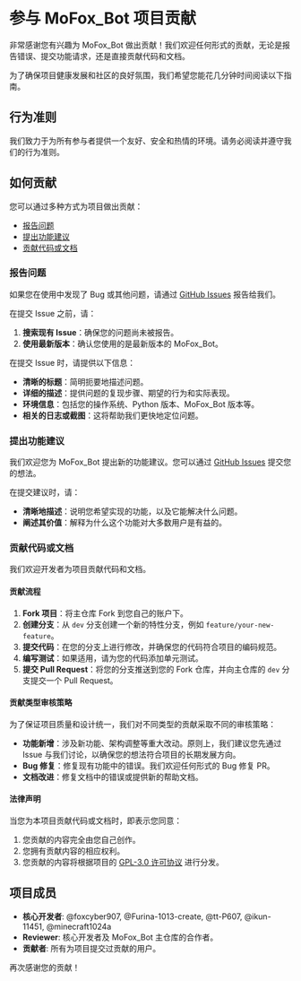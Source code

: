 # 参与 MoFox_Bot 项目贡献

非常感谢您有兴趣为 MoFox_Bot 做出贡献！我们欢迎任何形式的贡献，无论是报告错误、提交功能请求，还是直接贡献代码和文档。

为了确保项目健康发展和社区的良好氛围，我们希望您能花几分钟时间阅读以下指南。

## 行为准则

我们致力于为所有参与者提供一个友好、安全和热情的环境。请务必阅读并遵守我们的行为准则。

## 如何贡献

您可以通过多种方式为项目做出贡献：

- [报告问题](#报告问题)
- [提出功能建议](#提出功能建议)
- [贡献代码或文档](#贡献代码或文档)

### 报告问题

如果您在使用中发现了 Bug 或其他问题，请通过 [GitHub Issues](https://github.com/MoFox-Team/MoFox-Bot/issues) 报告给我们。

在提交 Issue 之前，请：

1.  **搜索现有 Issue**：确保您的问题尚未被报告。
2.  **使用最新版本**：确认您使用的是最新版本的 MoFox_Bot。

在提交 Issue 时，请提供以下信息：

-   **清晰的标题**：简明扼要地描述问题。
-   **详细的描述**：提供问题的复现步骤、期望的行为和实际表现。
-   **环境信息**：包括您的操作系统、Python 版本、MoFox_Bot 版本等。
-   **相关的日志或截图**：这将帮助我们更快地定位问题。

### 提出功能建议

我们欢迎您为 MoFox_Bot 提出新的功能建议。您可以通过 [GitHub Issues](https://github.com/MoFox-Team/MoFox-Bot/issues) 提交您的想法。

在提交建议时，请：

-   **清晰地描述**：说明您希望实现的功能，以及它能解决什么问题。
-   **阐述其价值**：解释为什么这个功能对大多数用户是有益的。

### 贡献代码或文档

我们欢迎开发者为项目贡献代码和文档。

#### 贡献流程

1.  **Fork 项目**：将主仓库 Fork 到您自己的账户下。
2.  **创建分支**：从 `dev` 分支创建一个新的特性分支，例如 `feature/your-new-feature`。
3.  **提交代码**：在您的分支上进行修改，并确保您的代码符合项目的编码规范。
4.  **编写测试**：如果适用，请为您的代码添加单元测试。
5.  **提交 Pull Request**：将您的分支推送到您的 Fork 仓库，并向主仓库的 `dev` 分支提交一个 Pull Request。

#### 贡献类型审核策略

为了保证项目质量和设计统一，我们对不同类型的贡献采取不同的审核策略：

-   **功能新增**：涉及新功能、架构调整等重大改动。原则上，我们建议您先通过 Issue 与我们讨论，以确保您的想法符合项目的长期发展方向。
-   **Bug 修复**：修复现有功能中的错误。我们欢迎任何形式的 Bug 修复 PR。
-   **文档改进**：修复文档中的错误或提供新的帮助文档。

#### 法律声明

当您为本项目贡献代码或文档时，即表示您同意：

1.  您贡献的内容完全由您自己创作。
2.  您拥有贡献内容的相应权利。
3.  您贡献的内容将根据项目的 [GPL-3.0 许可协议](https://github.com/MoFox-Team/MoFox-Bot/blob/main/LICENSE) 进行分发。

## 项目成员

-   **核心开发者**: @foxcyber907, @Furina-1013-create, @tt-P607, @ikun-11451, @minecraft1024a
-   **Reviewer**: 核心开发者及 MoFox_Bot 主仓库的合作者。
-   **贡献者**: 所有为项目提交过贡献的用户。

再次感谢您的贡献！
